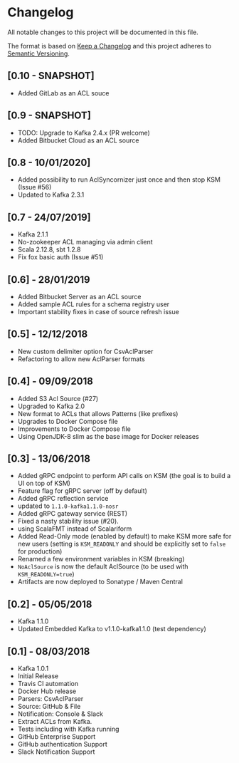 # Changelog
All notable changes to this project will be documented in this file.

The format is based on [Keep a Changelog](http://keepachangelog.com/en/1.0.0/)
and this project adheres to [Semantic Versioning](http://semver.org/spec/v2.0.0.html).

## [0.10 - SNAPSHOT]
- Added GitLab as an ACL souce

## [0.9 - SNAPSHOT]
- TODO: Upgrade to Kafka 2.4.x (PR welcome)
- Added Bitbucket Cloud as an ACL source

## [0.8 - 10/01/2020]
- Added possibility to run AclSyncornizer just once and then stop KSM (Issue #56)
- Updated to Kafka 2.3.1

## [0.7 - 24/07/2019]
- Kafka 2.1.1
- No-zookeeper ACL managing via admin client
- Scala 2.12.8, sbt 1.2.8
- Fix fox basic auth (Issue #51)

## [0.6] - 28/01/2019
- Added Bitbucket Server as an ACL source
- Added sample ACL rules for a schema registry user
- Important stability fixes in case of source refresh issue

## [0.5] - 12/12/2018
- New custom delimiter option for CsvAclParser
- Refactoring to allow new AclParser formats

## [0.4] - 09/09/2018
- Added S3 Acl Source (#27)
- Upgraded to Kafka 2.0
- New format to ACLs that allows Patterns (like prefixes)
- Upgrades to Docker Compose file
- Improvements to Docker Compose file
- Using OpenJDK-8 slim as the base image for Docker releases

## [0.3] - 13/06/2018
- Added gRPC endpoint to perform API calls on KSM (the goal is to build a UI on top of KSM)
- Feature flag for gRPC server (off by default)
- Added gRPC reflection service
- updated to `1.1.0-kafka1.1.0-nosr`
- Added gRPC gateway service (REST)
- Fixed a nasty stability issue (#20).
- using ScalaFMT instead of Scalariform
- Added Read-Only mode (enabled by default) to make KSM more safe for new users (setting is `KSM_READONLY` and should be explicitly set to `false` for production)
- Renamed a few environment variables in KSM (breaking)
- `NoAclSource` is now the default AclSource (to be used with `KSM_READONLY=true`)
- Artifacts are now deployed to Sonatype / Maven Central

## [0.2] - 05/05/2018
- Kafka 1.1.0
- Updated Embedded Kafka to v1.1.0-kafka1.1.0 (test dependency)


## [0.1] - 08/03/2018
- Kafka 1.0.1
- Initial Release
- Travis CI automation
- Docker Hub release
- Parsers: CsvAclParser
- Source: GitHub & File
- Notification: Console & Slack
- Extract ACLs from Kafka. 
- Tests including with Kafka running 
- GitHub Enterprise Support
- GitHub authentication Support
- Slack Notification Support
